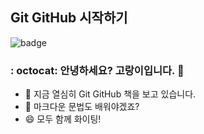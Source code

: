 ## Git GitHub 시작하기

![badge](https://img.shields.io/badge/Hanbit%20Cat-Hello%20GitHub-orange)

### : octocat:  안녕하세요? 고랑이입니다. 👋

- 🔭 지금 열심히 Git GitHub 책을 보고 있습니다.
- 🤔 마크다운 문법도 배워야겠죠?
- 😄 모두 함께 화이팅!
<!--
**gatsby6060/gatsby6060** is a ✨ _special_ ✨ repository because its `README.md` (this file) appears on your GitHub profile.

Here are some ideas to get you started:

- 🔭 I’m currently working on ...
- 🌱 I’m currently learning ...
- 👯 I’m looking to collaborate on ...
- 🤔 I’m looking for help with ...
- 💬 Ask me about ...
- 📫 How to reach me: ...
- 😄 Pronouns: ...
- ⚡ Fun fact: ...
-->
